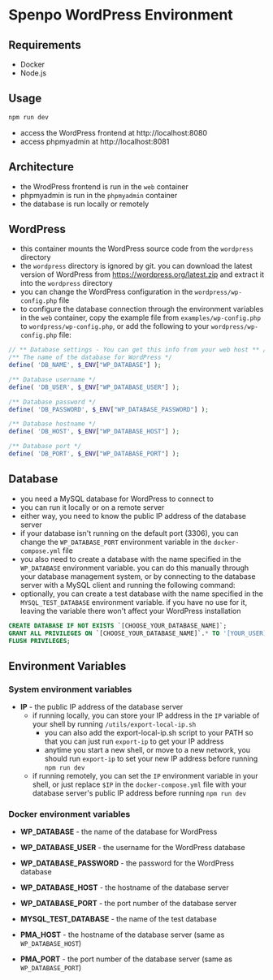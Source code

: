 # Spenpo WordPress Environment

## Requirements

- Docker
- Node.js

## Usage

```bash
npm run dev
```

* access the WordPress frontend at http://localhost:8080
* access phpmyadmin at http://localhost:8081

## Architecture

* the WrodPress frontend is run in the `web` container
* phpmyadmin is run in the `phpmyadmin` container
* the database is run locally or remotely

## WordPress

* this container mounts the WordPress source code from the `wordpress` directory
* the `wordpress` directory is ignored by git. you can download the latest version of WordPress from https://wordpress.org/latest.zip and extract it into the `wordpress` directory
* you can change the WordPress configuration in the `wordpress/wp-config.php` file
* to configure the database connection through the environment variables in the `web` container, copy the example file from `examples/wp-config.php` to `wordpress/wp-config.php`, or add the following to your `wordpress/wp-config.php` file:

```php
// ** Database settings - You can get this info from your web host ** //
/** The name of the database for WordPress */
define( 'DB_NAME', $_ENV["WP_DATABASE"] );

/** Database username */
define( 'DB_USER', $_ENV["WP_DATABASE_USER"] );

/** Database password */
define( 'DB_PASSWORD', $_ENV["WP_DATABASE_PASSWORD"] );

/** Database hostname */
define( 'DB_HOST', $_ENV["WP_DATABASE_HOST"] );

/** Database port */
define( 'DB_PORT', $_ENV["WP_DATABASE_PORT"] );
```

## Database

* you need a MySQL database for WordPress to connect to
* you can run it locally or on a remote server
* either way, you need to know the public IP address of the database server
* if your database isn't running on the default port (3306), you can change the `WP_DATABASE_PORT` environment variable in the `docker-compose.yml` file
* you also need to create a database with the name specified in the `WP_DATABASE` environment variable. you can do this manually through your database management system, or by connecting to the database server with a MySQL client and running the following command:
* optionally, you can create a test database with the name specified in the `MYSQL_TEST_DATABASE` environment variable. if you have no use for it, leaving the variable there won't affect your WordPress installation

```sql
CREATE DATABASE IF NOT EXISTS `[CHOOSE_YOUR_DATABASE_NAME]`;
GRANT ALL PRIVILEGES ON `[CHOOSE_YOUR_DATABASE_NAME]`.* TO '[YOUR_USER]'@'%' IDENTIFIED BY '[YOUR_PASSWORD]';
FLUSH PRIVILEGES;
```

## Environment Variables

### System environment variables

* **IP** - the public IP address of the database server
    * if running locally, you can store your IP address in the `IP` variable of your shell by running `/utils/export-local-ip.sh`
        * you can also add the export-local-ip.sh script to your PATH so that you can just run `export-ip` to get your IP address
        * anytime you start a new shell, or move to a new network, you should run `export-ip` to set your new IP address before running `npm run dev`
    * if running remotely, you can set the `IP` environment variable in your shell, or just replace `$IP` in the `docker-compose.yml` file with your database server's public IP address before running `npm run dev`

### Docker environment variables

* **WP_DATABASE** - the name of the database for WordPress
* **WP_DATABASE_USER** - the username for the WordPress database
* **WP_DATABASE_PASSWORD** - the password for the WordPress database
* **WP_DATABASE_HOST** - the hostname of the database server
* **WP_DATABASE_PORT** - the port number of the database server
* **MYSQL_TEST_DATABASE** - the name of the test database

* **PMA_HOST** - the hostname of the database server (same as `WP_DATABASE_HOST`)
* **PMA_PORT** - the port number of the database server (same as `WP_DATABASE_PORT`)